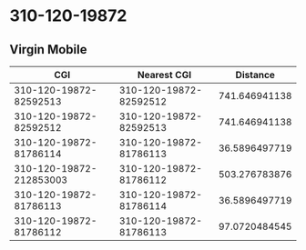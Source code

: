# 310-120-19872
## Virgin Mobile


| CGI | Nearest CGI | Distance |
|-----|-------------|----------|
| 310-120-19872-82592513 | 310-120-19872-82592512 | 741.646941138 |
| 310-120-19872-82592512 | 310-120-19872-82592513 | 741.646941138 |
| 310-120-19872-81786114 | 310-120-19872-81786113 | 36.5896497719 |
| 310-120-19872-212853003 | 310-120-19872-81786112 | 503.276783876 |
| 310-120-19872-81786113 | 310-120-19872-81786114 | 36.5896497719 |
| 310-120-19872-81786112 | 310-120-19872-81786113 | 97.0720484545 |
